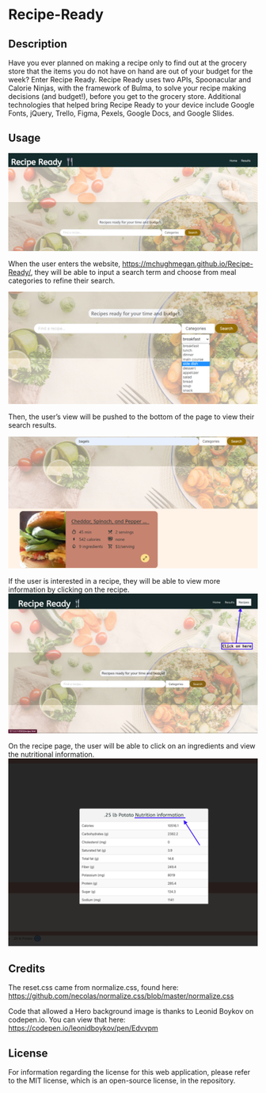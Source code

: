 # Recipe-Ready

## Description

Have you ever planned on making a recipe only to find out at the grocery store that the items you do not have on hand are out of your budget for the week? Enter Recipe Ready. Recipe Ready uses two APIs, Spoonacular and Calorie Ninjas, with the framework of Bulma, to solve your recipe making decisions (and budget!), before you get to the grocery store. Additional technologies that helped bring Recipe Ready to your device include Google Fonts, jQuery, Trello, Figma, Pexels, Google Docs, and Google Slides.

## Usage

![Homescreen](https://github.com/mchughmegan/Recipe-Ready/blob/main/assets/HomeScreen.png)

When the user enters the website, https://mchughmegan.github.io/Recipe-Ready/, they will be able to input a search term and choose from meal categories to refine their search. 

![Dropdown](https://github.com/mchughmegan/Recipe-Ready/blob/main/assets/Dropdown.png)

Then, the user’s view will be pushed to the bottom of the page to view their search results.

![Results](https://github.com/mchughmegan/Recipe-Ready/blob/main/assets/RecipeResults.png)

If the user is interested in a recipe, they will be able to view more information by clicking on the recipe.
![ScreenShot3](https://github.com/mchughmegan/Recipe-Ready/blob/main/assets/pic%203.png)

On the recipe page, the user will be able to click on an ingredients and view the nutritional information.
![ScreenShot5](https://github.com/mchughmegan/Recipe-Ready/blob/main/assets/pic%205.png)

## Credits

The reset.css came from normalize.css, found here:
https://github.com/necolas/normalize.css/blob/master/normalize.css

Code that allowed a Hero background image is thanks to Leonid Boykov on codepen.io. You can view that here:
https://codepen.io/leonidboykov/pen/Edvvpm 

## License

For information regarding the license for this web application, please refer to the MIT license, which is an open-source license, in the repository.


